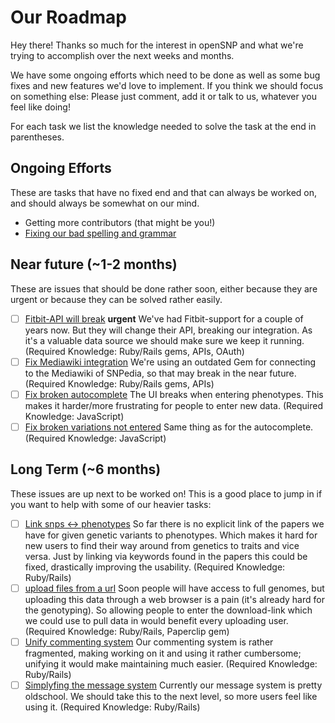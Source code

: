# Our Roadmap

Hey there! Thanks so much for the interest in openSNP and what we're trying to accomplish over the next weeks and months.

We have some ongoing efforts which need to be done as well as some bug fixes and new features we'd love to implement. If you think we should focus on something else: Please just comment, add it or talk to us, whatever you feel like doing!

For each task we list the knowledge needed to solve the task at the end in parentheses.

## Ongoing Efforts
These are tasks that have no fixed end and that can always be worked on, and should always be somewhat on our mind.

* Getting more contributors (that might be you!)
* [Fixing our bad spelling and grammar](https://github.com/openSNP/snpr/issues/239)

## Near future (~1-2 months)
These are issues that should be done rather soon, either because they are urgent or because they can be solved rather easily.
- [ ] [Fitbit-API will break](https://github.com/openSNP/snpr/issues/252) **urgent** We've had Fitbit-support for a couple of years now. But they will change their API, breaking our integration. As it's a valuable data source we should make sure we keep it running. (Required Knowledge: Ruby/Rails gems, APIs, OAuth)
- [ ] [Fix Mediawiki integration](https://github.com/openSNP/snpr/issues/258) We're using an outdated Gem for connecting to the Mediawiki of SNPedia, so that may break in the near future. (Required Knowledge: Ruby/Rails gems, APIs)
- [ ] [Fix broken autocomplete](https://github.com/openSNP/snpr/issues/223) The UI breaks when entering phenotypes. This makes it harder/more frustrating for people to enter new data. (Required Knowledge: JavaScript)
- [ ] [Fix broken variations not entered](https://github.com/openSNP/snpr/issues/176) Same thing as for the autocomplete. (Required Knowledge: JavaScript)

## Long Term (~6 months)
These issues are up next to be worked on! This is a good place to jump in if you want to help with some of our heavier tasks:
- [ ] [Link snps <-> phenotypes](https://github.com/openSNP/snpr/issues/242) So far there is no explicit link of the papers we have for given genetic variants to phenotypes. Which makes it hard for new users to find their way around from genetics to traits and vice versa. Just by linking via keywords found in the papers this could be fixed, drastically improving the usability. (Required Knowledge: Ruby/Rails)
- [ ] [upload files from a url](https://github.com/openSNP/snpr/issues/249) Soon people will have access to full genomes, but uploading this data through a web browser is a pain (it's already hard for the genotyping). So allowing people to enter the download-link which we could use to pull data in would benefit every uploading user. (Required Knowledge: Ruby/Rails, Paperclip gem)
- [ ] [Unify commenting system](https://github.com/openSNP/snpr/issues/143) Our commenting system is rather fragmented, making working on it and using it rather cumbersome; unifying it would make maintaining much easier. (Required Knowledge: Ruby/Rails)
- [ ] [Simplyfing the message system](https://github.com/openSNP/snpr/issues/149) Currently our message system is pretty oldschool. We should take this to the next level, so more users feel like using it. (Required Knowledge: Ruby/Rails)
